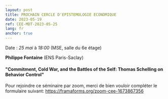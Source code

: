 ```yaml
---
layout: post
title: PROCHAIN CERCLE D'EPISTEMOLOGIE ECONOMIQUE
date: 2023-05-19
ref: CEE-MDT-2023-05-25
lang: fr
anchor: true
---
```


<i class="fas fa-table"></i> Date : _25 mai_ à _18:00_ (MSE, salle du 6e étage)

**Philippe Fontaine** (ENS Paris-Saclay)

#### "Commitment, Cold War, and the Battles of the Self: Thomas Schelling on Behavior Control"

Pour rejoindre ce séminaire par zoom, merci de bien vouloir compléter le formulaire suivant: https://framaforms.org/zoom-cee-1673867356

